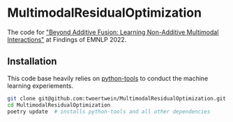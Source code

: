 # MultimodalResidualOptimization

The code for ["Beyond Additive Fusion: Learning Non-Additive Multimodal Interactions"](paper.pdf) at Findings of EMNLP 2022.


## Installation
This code base heavily relies on [python-tools](https://bitbucket.org/twoertwein/python-tools/src/master/) to conduct the machine learning experiements.
```sh
git clone git@github.com:twoertwein/MultimodalResidualOptimization.git
cd MultimodalResidualOptimization
poetry update  # installs python-tools and all other dependencies
```
